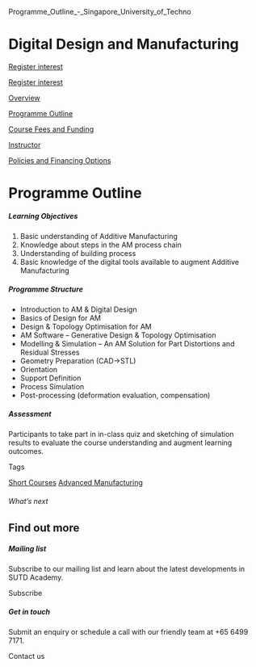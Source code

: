 Programme_Outline_-_Singapore_University_of_Techno



Digital Design and Manufacturing
================================

[Register interest](/admissions/academy/short-courses/short-courses-register-your-interest/?coursename=digital-design-and-manufacturing)

[Register interest](/admissions/academy/short-courses/short-courses-register-your-interest/?coursename=digital-design-and-manufacturing)

[Overview](/course/digital-design-and-manufacturing/#tabs)

[Programme Outline](/course/digital-design-and-manufacturing/programme-outline/#tabs)

[Course Fees and Funding](/course/digital-design-and-manufacturing/course-fees-and-funding/#tabs)

[Instructor](/course/digital-design-and-manufacturing/instructor/#tabs)

[Policies and Financing Options](/course/digital-design-and-manufacturing/policies-and-financing-options/#tabs)

Programme Outline
=================

##### **Learning Objectives**

1. Basic understanding of Additive Manufacturing
2. Knowledge about steps in the AM process chain
3. Understanding of building process
4. Basic knowledge of the digital tools available to augment Additive Manufacturing

##### **Programme Structure**

* Introduction to AM & Digital Design
* Basics of Design for AM
* Design & Topology Optimisation for AM
* AM Software – Generative Design & Topology Optimisation
* Modelling & Simulation – An AM Solution for Part Distortions and Residual Stresses
* Geometry Preparation (CAD->STL)
* Orientation
* Support Definition
* Process Simulation
* Post-processing (deformation evaluation, compensation)

##### **Assessment**

Participants to take part in in-class quiz and sketching of simulation results to evaluate the course understanding and augment learning outcomes.

Tags

[Short Courses](/admissions/academy/courses-and-modules/?academy-type-course=780)
[Advanced Manufacturing](/admissions/academy/courses-and-modules/?discipline=841)

###### What’s next

Find out more
-------------

##### Mailing list

Subscribe to our mailing list and learn about the latest developments in SUTD Academy.

Subscribe

##### Get in touch

Submit an enquiry or schedule a call with our friendly team at +65 6499 7171.

Contact us

